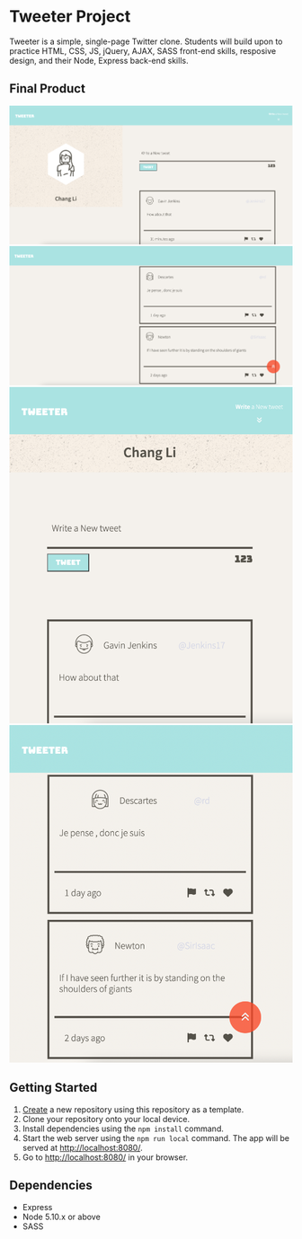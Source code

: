 # Tweeter Project

Tweeter is a simple, single-page Twitter clone. Students will build upon to practice HTML, CSS, JS, jQuery, AJAX, SASS front-end skills, resposive design, and their Node, Express back-end skills.

## Final Product
!["screenshot of home page"](https://github.com/javascriptsucks/tweeter/blob/master/doc/tweet1.png?raw=true)
!["screenshot of home page"](https://github.com/javascriptsucks/tweeter/blob/master/doc/tweet2.png?raw=true)
!["screenshot of home page"](https://github.com/javascriptsucks/tweeter/blob/master/doc/tweet3.png?raw=true)
!["screenshot of home page"](https://github.com/javascriptsucks/tweeter/blob/master/doc/tweet4.png?raw=true)


## Getting Started

1. [Create](https://github.com/javascriptsucks/tweeter) a new repository using this repository as a template.
2. Clone your repository onto your local device.
3. Install dependencies using the `npm install` command.
3. Start the web server using the `npm run local` command. The app will be served at <http://localhost:8080/>.
4. Go to <http://localhost:8080/> in your browser.

## Dependencies

- Express
- Node 5.10.x or above
- SASS



